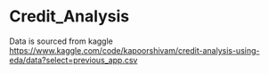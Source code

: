 # Credit_Analysis

Data is sourced from kaggle https://www.kaggle.com/code/kapoorshivam/credit-analysis-using-eda/data?select=previous_app.csv
